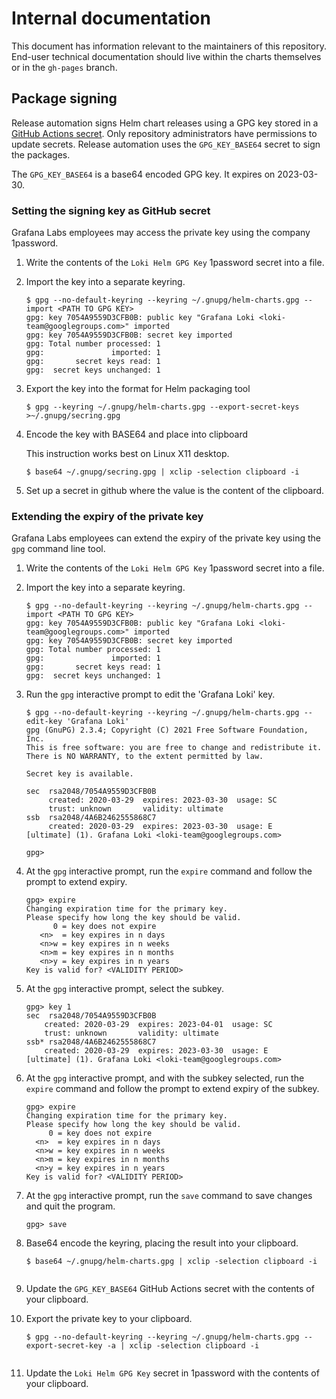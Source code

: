 # Internal documentation

This document has information relevant to the maintainers of this repository.
End-user technical documentation should live within the charts themselves or in the `gh-pages` branch.

## Package signing

Release automation signs Helm chart releases using a GPG key stored in a [GitHub Actions secret](https://github.com/grafana/helm-charts/settings/secrets/actions).
Only repository administrators have permissions to update secrets.
Release automation uses the `GPG_KEY_BASE64` secret to sign the packages.

The `GPG_KEY_BASE64` is a base64 encoded GPG key.
It expires on 2023-03-30.

### Setting the signing key as GitHub secret

Grafana Labs employees may access the private key using the company 1password.

1. Write the contents of the `Loki Helm GPG Key` 1password secret into a file.

1. Import the key into a separate keyring.

   ```console
   $ gpg --no-default-keyring --keyring ~/.gnupg/helm-charts.gpg --import <PATH TO GPG KEY>
   gpg: key 7054A9559D3CFB0B: public key "Grafana Loki <loki-team@googlegroups.com>" imported
   gpg: key 7054A9559D3CFB0B: secret key imported
   gpg: Total number processed: 1
   gpg:               imported: 1
   gpg:       secret keys read: 1
   gpg:  secret keys unchanged: 1
   ```

1. Export the key into the format for Helm packaging tool

   ```console
   $ gpg --keyring ~/.gnupg/helm-charts.gpg --export-secret-keys >~/.gnupg/secring.gpg
   ```

1. Encode the key with BASE64 and place into clipboard

   This instruction works best on Linux X11 desktop.

   ```console
   $ base64 ~/.gnupg/secring.gpg | xclip -selection clipboard -i

1. Set up a secret in github where the value is the content of the clipboard.

### Extending the expiry of the private key

Grafana Labs employees can extend the expiry of the private key using the `gpg` command line tool.

1. Write the contents of the `Loki Helm GPG Key` 1password secret into a file.

1. Import the key into a separate keyring.

   ```console
   $ gpg --no-default-keyring --keyring ~/.gnupg/helm-charts.gpg --import <PATH TO GPG KEY>
   gpg: key 7054A9559D3CFB0B: public key "Grafana Loki <loki-team@googlegroups.com>" imported
   gpg: key 7054A9559D3CFB0B: secret key imported
   gpg: Total number processed: 1
   gpg:               imported: 1
   gpg:       secret keys read: 1
   gpg:  secret keys unchanged: 1
   ```

1. Run the `gpg` interactive prompt to edit the 'Grafana Loki' key.

   ```console
   $ gpg --no-default-keyring --keyring ~/.gnupg/helm-charts.gpg --edit-key 'Grafana Loki'
   gpg (GnuPG) 2.3.4; Copyright (C) 2021 Free Software Foundation, Inc.
   This is free software: you are free to change and redistribute it.
   There is NO WARRANTY, to the extent permitted by law.

   Secret key is available.

   sec  rsa2048/7054A9559D3CFB0B
        created: 2020-03-29  expires: 2023-03-30  usage: SC
        trust: unknown       validity: ultimate
   ssb  rsa2048/4A6B2462555868C7
        created: 2020-03-29  expires: 2023-03-30  usage: E
   [ultimate] (1). Grafana Loki <loki-team@googlegroups.com>

   gpg>
   ```

1. At the `gpg` interactive prompt, run the `expire` command and follow the prompt to extend expiry.

   ```console
   gpg> expire
   Changing expiration time for the primary key.
   Please specify how long the key should be valid.
         0 = key does not expire
      <n>  = key expires in n days
      <n>w = key expires in n weeks
      <n>m = key expires in n months
      <n>y = key expires in n years
   Key is valid for? <VALIDITY PERIOD>
   ```

1. At the `gpg` interactive prompt, select the subkey.

   ```console
   gpg> key 1
   sec  rsa2048/7054A9559D3CFB0B
       created: 2020-03-29  expires: 2023-04-01  usage: SC
       trust: unknown       validity: ultimate
   ssb* rsa2048/4A6B2462555868C7
       created: 2020-03-29  expires: 2023-03-30  usage: E
   [ultimate] (1). Grafana Loki <loki-team@googlegroups.com>
   ```

1. At the `gpg` interactive prompt, and with the subkey selected, run the `expire` command and follow the prompt to extend expiry of the subkey.

   ```console
   gpg> expire
   Changing expiration time for the primary key.
   Please specify how long the key should be valid.
        0 = key does not expire
     <n>  = key expires in n days
     <n>w = key expires in n weeks
     <n>m = key expires in n months
     <n>y = key expires in n years
   Key is valid for? <VALIDITY PERIOD>
   ```

1. At the `gpg` interactive prompt, run the `save` command to save changes and quit the program.

   ```console
   gpg> save
   ```

1. Base64 encode the keyring, placing the result into your clipboard.

   ```console
   $ base64 ~/.gnupg/helm-charts.gpg | xclip -selection clipboard -i
   ​
   ```

1. Update the `GPG_KEY_BASE64` GitHub Actions secret with the contents of your clipboard.

1. Export the private key to your clipboard.

   ```console
   $ gpg --no-default-keyring --keyring ~/.gnupg/helm-charts.gpg --export-secret-key -a | xclip -selection clipboard -i
   ​​
   ```

1. Update the `Loki Helm GPG Key` secret in 1password with the contents of your clipboard.
